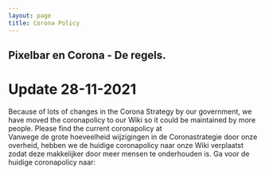 ```yaml
---
layout: page
title: Corona Policy
---
```


## Pixelbar en Corona - De regels.

# Update 28-11-2021

<p class="message">
Because of lots of changes in the Corona Strategy by our government, we have moved the coronapolicy to our Wiki so it could be maintained by more people. Please find the current coronapolicy at <https://wiki.pixelbar.nl/index.php/Corona>
<br>
Vanwege de grote hoeveelheid wijzigingen in de Coronastrategie door onze overheid, hebben we de huidige coronapolicy naar onze Wiki verplaatst zodat deze makkelijker door meer mensen te onderhouden is. Ga voor de huidige coronapolicy naar: <https://wiki.pixelbar.nl/index.php/Corona>
<p>
